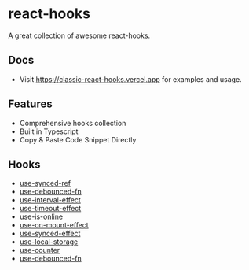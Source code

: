 # react-hooks

A great collection of awesome react-hooks.

## Docs
- Visit https://classic-react-hooks.vercel.app for examples and usage.

## Features
- Comprehensive hooks collection
- Built in Typescript
- Copy & Paste Code Snippet Directly


## Hooks
- [use-synced-ref](https://classic-react-hooks.vercel.app/guide/use-synced-ref.html)
- [use-debounced-fn](https://classic-react-hooks.vercel.app/guide/use-debounced-fn.html)
- [use-interval-effect](https://classic-react-hooks.vercel.app/guide/use-interval-effect.html)
- [use-timeout-effect](https://classic-react-hooks.vercel.app/guide/use-timeout-effect.html)
- [use-is-online](https://classic-react-hooks.vercel.app/guide/use-is-online.html)
- [use-on-mount-effect](https://classic-react-hooks.vercel.app/guide/use-on-mount-effect.html)
- [use-synced-effect](https://classic-react-hooks.vercel.app/guide/use-synced-effect.html)
- [use-local-storage](https://classic-react-hooks.vercel.app/guide/use-local-storage.html)
- [use-counter](https://classic-react-hooks.vercel.app/guide/use-.html)
- [use-debounced-fn](https://classic-react-hooks.vercel.app/guide/use-debounced-fn.html)